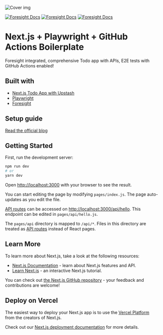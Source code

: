 ![Cover img](https://playwright-todo-app.vercel.app/nextjsplaywright-example-image.png)

[![Foresight Docs](https://foresight.service.thundra.io/public/api/v1/badge/test?repoId=8451a617-ce9a-4ace-b00a-c598523bd852)](https://foresight.docs.thundra.io/)
[![Foresight Docs](https://foresight.service.thundra.io/public/api/v1/badge/success?repoId=8451a617-ce9a-4ace-b00a-c598523bd852)](https://foresight.docs.thundra.io/)
[![Foresight Docs](https://foresight.service.thundra.io/public/api/v1/badge/utilization?repoId=8451a617-ce9a-4ace-b00a-c598523bd852)](https://foresight.docs.thundra.io/)

# Next.js + Playwright + GitHub Actions Boilerplate
Foresight integrated, comprehensive Todo app  with APIs, E2E tests with GitHub Actions enabled!

## Built with
- [Next.js Todo App with Upstash](https://upstash.com/blog/nextjs-todo)
- [Playwright](https://playwright.dev)
- [Foresight](https://runforesight.com)

## Setup guide

[Read the official blog](https://www.runforesight.com/blog/next-js-playwright-github-actions-boilerplate)

## Getting Started

First, run the development server:

```bash
npm run dev
# or
yarn dev
```

Open [http://localhost:3000](http://localhost:3000) with your browser to see the result.

You can start editing the page by modifying `pages/index.js`. The page auto-updates as you edit the file.

[API routes](https://nextjs.org/docs/api-routes/introduction) can be accessed on [http://localhost:3000/api/hello](http://localhost:3000/api/hello). This endpoint can be edited in `pages/api/hello.js`.

The `pages/api` directory is mapped to `/api/*`. Files in this directory are treated as [API routes](https://nextjs.org/docs/api-routes/introduction) instead of React pages.

## Learn More

To learn more about Next.js, take a look at the following resources:

- [Next.js Documentation](https://nextjs.org/docs) - learn about Next.js features and API.
- [Learn Next.js](https://nextjs.org/learn) - an interactive Next.js tutorial.

You can check out [the Next.js GitHub repository](https://github.com/vercel/next.js/) - your feedback and contributions are welcome!

## Deploy on Vercel

The easiest way to deploy your Next.js app is to use the [Vercel Platform](https://vercel.com/new?utm_medium=default-template&filter=next.js&utm_source=create-next-app&utm_campaign=create-next-app-readme) from the creators of Next.js.

Check out our [Next.js deployment documentation](https://nextjs.org/docs/deployment) for more details.

